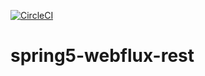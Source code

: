 [![CircleCI](https://circleci.com/gh/akashjagdale/spring5-webflux-rest.svg?style=svg)](https://circleci.com/gh/akashjagdale/spring5-webflux-rest)
# spring5-webflux-rest